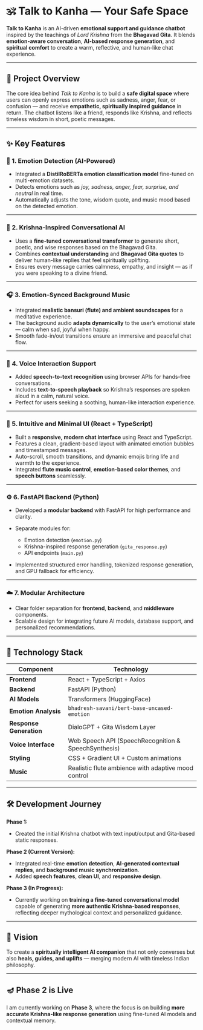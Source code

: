 # 🕉️ Talk to Kanha — Your Safe Space

**Talk to Kanha** is an AI-driven **emotional support and guidance chatbot** inspired by the teachings of *Lord Krishna* from the **Bhagavad Gita**.
It blends **emotion-aware conversation**, **AI-based response generation**, and **spiritual comfort** to create a warm, reflective, and human-like chat experience.

---

## 🌼 Project Overview

The core idea behind *Talk to Kanha* is to build a **safe digital space** where users can openly express emotions such as sadness, anger, fear, or confusion — and receive **empathetic, spiritually inspired guidance** in return.
The chatbot listens like a friend, responds like Krishna, and reflects timeless wisdom in short, poetic messages.

---

## ✨ Key Features

### 🧠 1. Emotion Detection (AI-Powered)

* Integrated a **DistilRoBERTa emotion classification model** fine-tuned on multi-emotion datasets.
* Detects emotions such as *joy, sadness, anger, fear, surprise, and neutral* in real time.
* Automatically adjusts the tone, wisdom quote, and music mood based on the detected emotion.

---

### 💬 2. Krishna-Inspired Conversational AI

* Uses a **fine-tuned conversational transformer** to generate short, poetic, and wise responses based on the Bhagavad Gita.
* Combines **contextual understanding** and **Bhagavad Gita quotes** to deliver human-like replies that feel spiritually uplifting.
* Ensures every message carries calmness, empathy, and insight — as if you were speaking to a divine friend.

---

### 🎧 3. Emotion-Synced Background Music

* Integrated **realistic bansuri (flute) and ambient soundscapes** for a meditative experience.
* The background audio **adapts dynamically** to the user’s emotional state — calm when sad, joyful when happy.
* Smooth fade-in/out transitions ensure an immersive and peaceful chat flow.

---

### 🎤 4. Voice Interaction Support

* Added **speech-to-text recognition** using browser APIs for hands-free conversations.
* Includes **text-to-speech playback** so Krishna’s responses are spoken aloud in a calm, natural voice.
* Perfect for users seeking a soothing, human-like interaction experience.

---

### 🪷 5. Intuitive and Minimal UI (React + TypeScript)

* Built a **responsive, modern chat interface** using React and TypeScript.
* Features a clean, gradient-based layout with animated emotion bubbles and timestamped messages.
* Auto-scroll, smooth transitions, and dynamic emojis bring life and warmth to the experience.
* Integrated **flute music control**, **emotion-based color themes**, and **speech buttons** seamlessly.

---

### ⚙️ 6. FastAPI Backend (Python)

* Developed a **modular backend** with FastAPI for high performance and clarity.
* Separate modules for:

  * Emotion detection (`emotion.py`)
  * Krishna-inspired response generation (`gita_response.py`)
  * API endpoints (`main.py`)
* Implemented structured error handling, tokenized response generation, and GPU fallback for efficiency.

---

### ☁️ 7. Modular Architecture

* Clear folder separation for **frontend**, **backend**, and **middleware** components.
* Scalable design for integrating future AI models, database support, and personalized recommendations.

---

## 🚀 Technology Stack

| Component               | Technology                                           |
| ----------------------- | ---------------------------------------------------- |
| **Frontend**            | React + TypeScript + Axios                           |
| **Backend**             | FastAPI (Python)                                     |
| **AI Models**           | Transformers (HuggingFace)                           |
| **Emotion Analysis**    | `bhadresh-savani/bert-base-uncased-emotion`          |
| **Response Generation** | DialoGPT + Gita Wisdom Layer                         |
| **Voice Interface**     | Web Speech API (SpeechRecognition & SpeechSynthesis) |
| **Styling**             | CSS + Gradient UI + Custom animations                |
| **Music**               | Realistic flute ambience with adaptive mood control  |

---

## 🛠️ Development Journey

**Phase 1:**

* Created the initial Krishna chatbot with text input/output and Gita-based static responses.

**Phase 2 (Current Version):**

* Integrated real-time **emotion detection**, **AI-generated contextual replies**, and **background music synchronization**.
* Added **speech features**, **clean UI**, and **responsive design**.

**Phase 3 (In Progress):**

* Currently working on **training a fine-tuned conversational model** capable of generating **more authentic Krishna-based responses**,
  reflecting deeper mythological context and personalized guidance.

---

## 🌸 Vision

To create a **spiritually intelligent AI companion** that not only converses but also **heals, guides, and uplifts** —
merging modern AI with timeless Indian philosophy.

---

## 🪔 Phase 2 is Live

I am currently working on **Phase 3**, where the focus is on building **more accurate Krishna-like response generation** using fine-tuned AI models and contextual memory.



